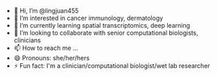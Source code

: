 - 👋 Hi, I’m @lingjuan455
- 👀 I’m interested in cancer immunology, dermatology
- 🌱 I’m currently learning spatial transcriptomics, deep learning
- 💞️ I’m looking to collaborate with senior computational biologists, clinicians
- 📫 How to reach me ...
- 😄 Pronouns: she/her/hers
- ⚡ Fun fact: I'm a clinician/computational biologist/wet lab researcher

<!---
lingjuan455/lingjuan455 is a ✨ special ✨ repository because its `README.md` (this file) appears on your GitHub profile.
You can click the Preview link to take a look at your changes.
--->
